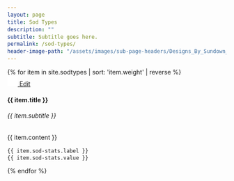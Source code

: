 ```yaml
---
layout: page
title: Sod Types
description: ""
subtitle: Subtitle goes here.
permalink: /sod-types/
header-image-path: "/assets/images/sub-page-headers/Designs_By_Sundown_View.jpg"
---
```


<div class="sod-types">
  {% for item in site.sodtypes | sort: 'item.weight' | reverse %}
  	<!-- Editor Link -->
    <div class="edit-link">
      <a href="https://app.cloudcannon.com/editor#/site/{{ site.site_id }}/collections/{% raw %}{{special.relative_path}}{% endraw %}">
        <img src="/assets/images/icons/settings.svg" />
        <span>Edit</span>
      </a>
    </div>
    <h4>{{ item.title }}</h4>
    <h6>{{ item.subtitle }}</h6>
    {{ item.content }}
    
    {{ item.sod-stats.label }}
    {{ item.sod-stats.value }}

  {% endfor %}
</div>

<canvas id="bar" height="450" width="600"></canvas>